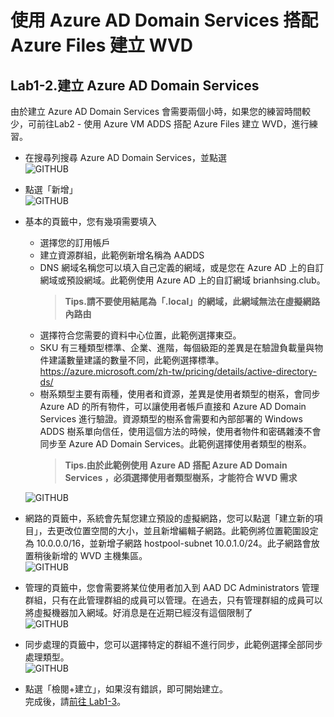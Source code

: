 # 使用 Azure AD Domain Services 搭配 Azure Files 建立 WVD

## Lab1-2.建立 Azure AD Domain Services
 由於建立 Azure AD Domain Services 會需要兩個小時，如果您的練習時間較少，可前往Lab2 - 使用 Azure VM ADDS 搭配 Azure Files 建立 WVD，進行練習。

 - 在搜尋列搜尋 Azure AD Domain Services，並點選<br>
  ![GITHUB](https://github.com/BrianHsing/Azure-Windows-Virtual-Desktop/blob/master/Lab1/aadds1.png "addds1")<br>
 - 點選「新增」<br>
  ![GITHUB](https://github.com/BrianHsing/Azure-Windows-Virtual-Desktop/blob/master/Lab1/aadds2.png "addds2")<br>
 - 基本的頁籤中，您有幾項需要填入<br>
	- 選擇您的訂用帳戶<br>
	- 建立資源群組，此範例新增名稱為 AADDS<br>
	- DNS 網域名稱您可以填入自己定義的網域，或是您在 Azure AD 上的自訂網域或預設網域。此範例使用 Azure AD 上的自訂網域 brianhsing.club。<br>
	  > **Tips.請不要使用結尾為「.local」的網域，此網域無法在虛擬網路內路由** <br>
	- 選擇符合您需要的資料中心位置，此範例選擇東亞。<br>
	- SKU 有三種類型標準、企業、進階，每個級距的差異是在驗證負載量與物件建議數量建議的數量不同，此範例選擇標準。<br>
	  https://azure.microsoft.com/zh-tw/pricing/details/active-directory-ds/<br>
	- 樹系類型主要有兩種，使用者和資源，差異是使用者類型的樹系，會同步 Azure AD 的所有物件，可以讓使用者帳戶直接和 Azure AD Domain Services 進行驗證。資源類型的樹系會需要和內部部署的 Windows ADDS 樹系單向信任，使用這個方法的時候，使用者物件和密碼雜湊不會同步至 Azure AD Domain Services。此範例選擇使用者類型的樹系。<br>
	  > **Tips.由於此範例使用 Azure AD 搭配 Azure AD Domain Services ，必須選擇使用者類型樹系，才能符合 WVD 需求** <br>

	![GITHUB](https://github.com/BrianHsing/Azure-Windows-Virtual-Desktop/blob/master/Lab1/aadds3.png "addds3")<br>
 - 網路的頁籤中，系統會先幫您建立預設的虛擬網路，您可以點選「建立新的項目」，去更改位置空間的大小，並且新增編輯子網路。此範例將位置範圍設定為 10.0.0.0/16，並新增子網路 hostpool-subnet 10.0.1.0/24。此子網路會放置稍後新增的 WVD 主機集區。<br>
  ![GITHUB](https://github.com/BrianHsing/Azure-Windows-Virtual-Desktop/blob/master/Lab1/aadds4.png "addds4")<br>
 - 管理的頁籤中，您會需要將某位使用者加入到 AAD DC Administrators 管理群組，只有在此管理群組的成員可以管理。在過去，只有管理群組的成員可以將虛擬機器加入網域。好消息是在近期已經沒有這個限制了<br>
  ![GITHUB](https://github.com/BrianHsing/Azure-Windows-Virtual-Desktop/blob/master/Lab1/aadds5.png "addds5")<br>
 - 同步處理的頁籤中，您可以選擇特定的群組不進行同步，此範例選擇全部同步處理類型。<br>
  ![GITHUB](https://github.com/BrianHsing/Azure-Windows-Virtual-Desktop/blob/master/Lab1/aadds6.png "addds6")<br>
 - 點選「檢閱+建立」，如果沒有錯誤，即可開始建立。<br>
 完成後，請[前往 Lab1-3](https://github.com/BrianHsing/Azure-Windows-Virtual-Desktop/blob/master/Lab1-3.md)。<br>